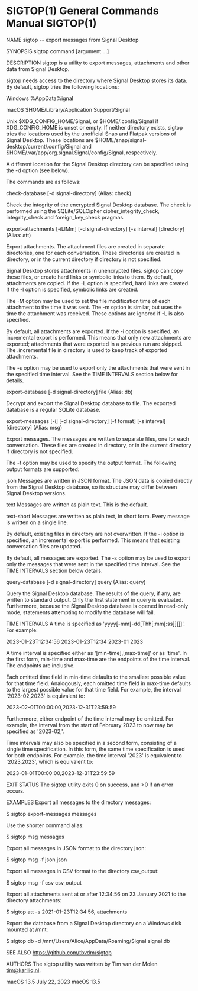 # SIGTOP(1) General Commands Manual SIGTOP(1)

NAME sigtop -- export messages from Signal Desktop

SYNOPSIS sigtop command [argument ...]

DESCRIPTION sigtop is a utility to export messages, attachments and
other data from Signal Desktop.

sigtop needs access to the directory where Signal Desktop stores its
data. By default, sigtop tries the following locations:

Windows %AppData%ignal

macOS $HOME/Library/Application Support/Signal

Unix $XDG_CONFIG_HOME/Signal, or $HOME/.config/Signal if
XDG_CONFIG_HOME is unset or empty. If neither directory exists, sigtop
tries the locations used by the unofficial Snap and Flatpak versions of
Signal Desktop. These locations are
$HOME/snap/signal-desktop/current/.config/Signal and
$HOME/.var/app/org.signal.Signal/config/Signal, respectively.

A different location for the Signal Desktop directory can be specified
using the -d option (see below).

The commands are as follows:

check-database [-d signal-directory] (Alias: check)

Check the integrity of the encrypted Signal Desktop database. The check
is performed using the SQLite/SQLCipher cipher_integrity_check,
integrity_check and foreign_key_check pragmas.

export-attachments [-iLlMm] [-d signal-directory] [-s interval]
[directory] (Alias: att)

Export attachments. The attachment files are created in separate
directories, one for each conversation. These directories are created in
directory, or in the current directory if directory is not specified.

Signal Desktop stores attachments in unencrypted files. sigtop can copy
these files, or create hard links or symbolic links to them. By default,
attachments are copied. If the -L option is specified, hard links are
created. If the -l option is specified, symbolic links are created.

The -M option may be used to set the file modification time of each
attachment to the time it was sent. The -m option is similar, but uses
the time the attachment was received. These options are ignored if -L is
also specified.

By default, all attachments are exported. If the -i option is specified,
an incremental export is performed. This means that only new attachments
are exported; attachments that were exported in a previous run are
skipped. The .incremental file in directory is used to keep track of
exported attachments.

The -s option may be used to export only the attachments that were sent
in the specified time interval. See the TIME INTERVALS section below for
details.

export-database [-d signal-directory] file (Alias: db)

Decrypt and export the Signal Desktop database to file. The exported
database is a regular SQLite database.

export-messages [-i] [-d signal-directory] [-f format] [-s
interval] [directory] (Alias: msg)

Export messages. The messages are written to separate files, one for
each conversation. These files are created in directory, or in the
current directory if directory is not specified.

The -f option may be used to specify the output format. The following
output formats are supported:

json Messages are written in JSON format. The JSON data is copied
directly from the Signal Desktop database, so its structure may differ
between Signal Desktop versions.

text Messages are written as plain text. This is the default.

text-short Messages are written as plain text, in short form. Every
message is written on a single line.

By default, existing files in directory are not overwritten. If the -i
option is specified, an incremental export is performed. This means that
existing conversation files are updated.

By default, all messages are exported. The -s option may be used to
export only the messages that were sent in the specified time interval.
See the TIME INTERVALS section below details.

query-database [-d signal-directory] query (Alias: query)

Query the Signal Desktop database. The results of the query, if any, are
written to standard output. Only the first statement in query is
evaluated. Furthermore, because the Signal Desktop database is opened in
read-only mode, statements attempting to modify the database will fail.

TIME INTERVALS A time is specified as
'yyyy[-mm[-dd[Thh[:mm[:ss]]]]]'. For example:

2023-01-23T12:34:56 2023-01-23T12:34 2023-01 2023

A time interval is specified either as '[min-time],[max-time]' or as
'time'. In the first form, min-time and max-time are the endpoints of
the time interval. The endpoints are inclusive.

Each omitted time field in min-time defaults to the smallest possible
value for that time field. Analogously, each omitted time field in
max-time defaults to the largest possible value for that time field. For
example, the interval '2023-02,2023' is equivalent to:

2023-02-01T00:00:00,2023-12-31T23:59:59

Furthermore, either endpoint of the time interval may be omitted. For
example, the interval from the start of February 2023 to now may be
specified as '2023-02,'.

Time intervals may also be specified in a second form, consisting of a
single time specification. In this form, the same time specification is
used for both endpoints. For example, the time interval '2023' is
equivalent to '2023,2023', which is equivalent to:

2023-01-01T00:00:00,2023-12-31T23:59:59

EXIT STATUS The sigtop utility exits 0 on success, and >0 if an error
occurs.

EXAMPLES Export all messages to the directory messages:

$ sigtop export-messages messages

Use the shorter command alias:

$ sigtop msg messages

Export all messages in JSON format to the directory json:

$ sigtop msg -f json json

Export all messages in CSV format to the directory csv_output:

$ sigtop msg -f csv csv_output

Export all attachments sent at or after 12:34:56 on 23 January 2021 to
the directory attachments:

$ sigtop att -s 2021-01-23T12:34:56, attachments

Export the database from a Signal Desktop directory on a Windows disk
mounted at /mnt:

$ sigtop db -d /mnt/Users/Alice/AppData/Roaming/Signal signal.db

SEE ALSO <https://github.com/tbvdm/sigtop>

AUTHORS The sigtop utility was written by Tim van der Molen
<tim@kariliq.nl>.

macOS 13.5 July 22, 2023 macOS 13.5
